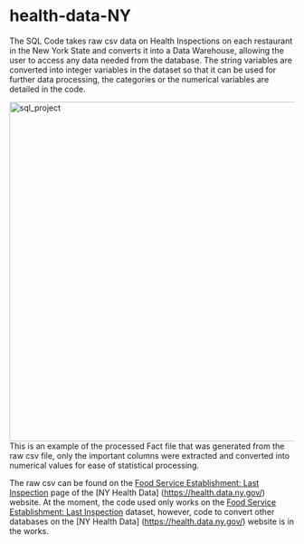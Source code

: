 # health-data-NY

The SQL Code takes raw csv data on Health Inspections on each restaurant in the New York State and converts it into a Data Warehouse, allowing the user to access any data needed from the database. The string variables are converted into integer variables in the dataset so that it can be used for further data processing, the categories or the numerical variables are detailed in the code. 


<img width="599" alt="sql_project" src="https://user-images.githubusercontent.com/71307669/219967120-359d1671-1811-4cbe-901a-6f63627064f0.png">
This is an example of the processed Fact file that was generated from the raw csv file, only the important columns were extracted and converted into numerical values for ease of statistical processing. 


The raw csv can be found on the [Food Service Establishment: Last Inspection](https://health.data.ny.gov/Health/Food-Service-Establishment-Last-Inspection/cnih-y5dw) page of the [NY Health Data] (https://health.data.ny.gov/) website. At the moment, the code used only works on the [Food Service Establishment: Last Inspection](https://health.data.ny.gov/Health/Food-Service-Establishment-Last-Inspection/cnih-y5dw) dataset, however, code to convert other databases on the [NY Health Data] (https://health.data.ny.gov/) website is in the works. 
